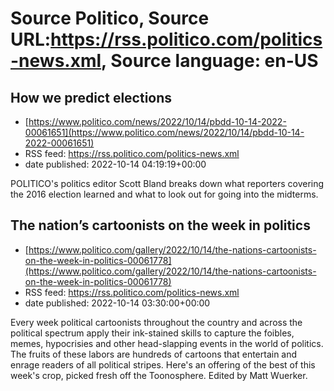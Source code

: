 # Source Politico, Source URL:https://rss.politico.com/politics-news.xml, Source language: en-US

## How we predict elections
 - [https://www.politico.com/news/2022/10/14/pbdd-10-14-2022-00061651](https://www.politico.com/news/2022/10/14/pbdd-10-14-2022-00061651)
 - RSS feed: https://rss.politico.com/politics-news.xml
 - date published: 2022-10-14 04:19:19+00:00

POLITICO's politics editor Scott Bland breaks down what reporters covering the 2016 election learned and what to look out for going into the midterms.

## The nation’s cartoonists on the week in politics
 - [https://www.politico.com/gallery/2022/10/14/the-nations-cartoonists-on-the-week-in-politics-00061778](https://www.politico.com/gallery/2022/10/14/the-nations-cartoonists-on-the-week-in-politics-00061778)
 - RSS feed: https://rss.politico.com/politics-news.xml
 - date published: 2022-10-14 03:30:00+00:00

Every week political cartoonists throughout the country and across the political spectrum apply their ink-stained skills to capture the foibles, memes, hypocrisies and other head-slapping events in the world of politics. The fruits of these labors are hundreds of cartoons that entertain and enrage readers of all political stripes. Here's an offering of the best of this week's crop, picked fresh off the Toonosphere. Edited by Matt Wuerker.
